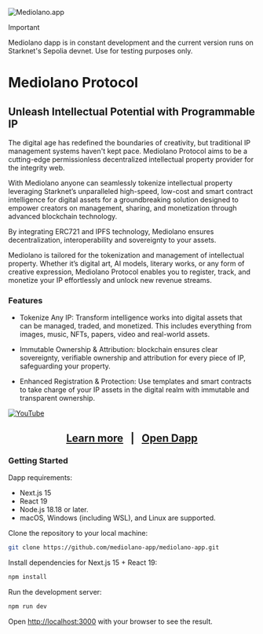 ![Mediolano.app](https://mediolano.app/wp-content/uploads/2024/09/mediolano-logo-dark-1.svg)

> [!IMPORTANT]
> Mediolano dapp is in constant development and the current version runs on Starknet's Sepolia devnet. Use for testing purposes only. 

# Mediolano Protocol

## Unleash Intellectual Potential with Programmable IP 

The digital age has redefined the boundaries of creativity, but traditional IP management systems haven't kept pace. Mediolano Protocol aims to be a cutting-edge permissionless decentralized intellectual property provider for the integrity web.

With Mediolano anyone can seamlessly tokenize intellectual property leveraging Starknet’s unparalleled high-speed, low-cost and smart contract intelligence for digital assets for a groundbreaking solution designed to empower creators on management, sharing, and monetization through advanced blockchain technology. 

By integrating ERC721 and IPFS technology, Mediolano ensures decentralization, interoperability and sovereignty to your assets.


Mediolano is tailored for the tokenization and management of intellectual property. Whether it’s digital art, AI models, literary works, or any form of creative expression, Mediolano Protocol enables you to register, track, and monetize your IP effortlessly and unlock new revenue streams.

### Features

- Tokenize Any IP: Transform intelligence works into digital assets that can be managed, traded, and monetized. This includes everything from images, music, NFTs, papers, video and real-world assets.

- Immutable Ownership & Attribution: blockchain ensures clear sovereignty, verifiable ownership and attribution for every piece of IP, safeguarding your property.

- Enhanced Registration & Protection: Use templates and smart contracts to take charge of your IP assets in the digital realm with immutable and transparent ownership.

[![YouTube](http://i.ytimg.com/vi/uvskLmxmt7M/hqdefault.jpg)](https://www.youtube.com/watch?v=uvskLmxmt7M)

<h2 align="center">
  <a href="https://mediolano.app">Learn more</a>
  &nbsp; | &nbsp;
  <a href="https://ip.mediolano.app">Open Dapp</a>
</h2>


### Getting Started

Dapp requirements:
- Next.js 15
- React 19
- Node.js 18.18 or later.
- macOS, Windows (including WSL), and Linux are supported.

Clone the repository to your local machine:

```bash
git clone https://github.com/mediolano-app/mediolano-app.git
```
Install dependencies for Next.js 15 + React 19:

```bash
npm install
```

Run the development server:

```bash
npm run dev
```

Open [http://localhost:3000](http://localhost:3000) with your browser to see the result.

